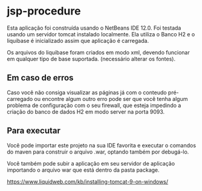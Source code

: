 # jsp-procedure

Esta aplicação foi construída usando o NetBeans IDE 12.0.
Foi testada usando um servidor tomcat instalado localmente.
Ela utiliza o Banco H2 e o liquibase é inicializado assim que aplicação é carregada.

Os arquivos do liquibase foram criados em modo xml, devendo funcionar em qualquer tipo de base 
suportada. (necessário alterar os fontes).


## Em caso de erros

Caso você não consiga visualizar as páginas já com o conteudo pré-carregado ou encontre algum outro erro
pode ser que você tenha algum problema de configuração com o seu firewall, que esteja impedindo a criação 
do banco de dados H2 em modo server na porta 9093.


## Para executar
Você pode importar este projeto na sua IDE favorita e executar o comandos do maven 
para construir o arquivo .war, optando também por debugá-lo. 

Você também pode subir a aplicação em seu servidor de aplicação importando o 
arquivo war que está dentro da pasta package. 

https://www.liquidweb.com/kb/installing-tomcat-9-on-windows/
